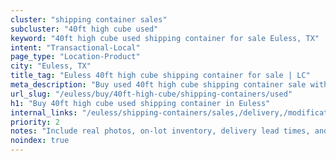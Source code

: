 ```yaml
---
cluster: "shipping container sales"
subcluster: "40ft high cube used"
keyword: "40ft high cube used shipping container for sale Euless, TX"
intent: "Transactional-Local"
page_type: "Location-Product"
city: "Euless, TX"
title_tag: "Euless 40ft high cube shipping container for sale | LC"
meta_description: "Buy used 40ft high cube shipping container sale with local delivery in Euless, TX. LC Container — local Since 2003. Request a fast quote today."
url_slug: "/euless/buy/40ft-high-cube/shipping-containers/used"
h1: "Buy 40ft high cube used shipping container in Euless"
internal_links: "/euless/shipping-containers/sales,/delivery,/modifications"
priority: 2
notes: "Include real photos, on-lot inventory, delivery lead times, and financing info."
noindex: true
---
```


<!-- TODO: Add unique city/inventory copy, images, and internal links here. -->
